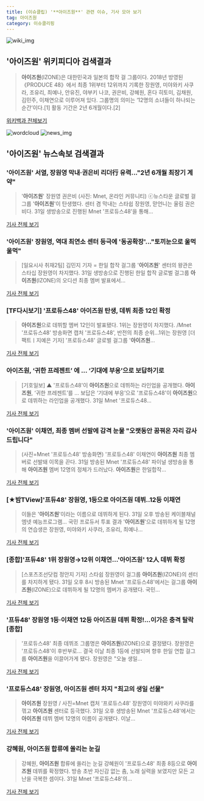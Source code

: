 ```yaml
---
title: (이슈클립) '**아이즈원**' 관련 이슈, 기사 모아 보기
tag: 아이즈원
category: 이슈클리핑
---
```

![wiki_img](https://user-images.githubusercontent.com/42597476/44503234-41136a80-a6d0-11e8-9071-6fc6418eafe4.png)
## **'**아이즈원**'** 위키피디아 검색결과
>**아이즈원**(IZONE)은 대한민국과 일본의 합작 걸 그룹이다. 2018년 방영된 《PRODUCE 48》에서 최종 1위부터 12위까지 기록한 장원영, 미야와키 사쿠라, 조유리, 최예나, 안유진, 야부키 나코, 권은비, 강혜원, 혼다 히토미, 김채원, 김민주, 이채연으로 이루어져 있다. 그룹명의 의미는 ‘12명의 소녀들이 하나되는 순간’이다.[1] 활동 기간은 2년 6개월이다.[2]

<a href="https://ko.wikipedia.org/wiki/아이즈원" target="_blank">위키백과 전체보기</a>

![wordcloud](https://s3.ap-northeast-2.amazonaws.com/lyrics101-wordcloud/2018-09-01-1535740481.png)
![news_img](https://user-images.githubusercontent.com/42597476/44507050-1206f400-a6e4-11e8-8d98-7ffbfebb353f.png)
## **'**아이즈원**'** 뉴스속보 검색결과
### '**아이즈원**' 서열, 장원영 막내·권은비 리더行 유력…"2년 6개월 최장기 계약"

>'**아이즈원**' 장원영 권은비 (사진: Mnet, 온라인 커뮤니티) ⓒ뉴스타운 글로벌 걸그룹 '**아이즈원**'이 탄생했다. 센터 겸 막내는 스타쉽 장원영, 맏언니는 울림 권은비다. 31일 생방송으로 진행된 Mnet '프로듀스48'을 통해...

<a href="http://www.newstown.co.kr/news/articleView.html?idxno=338800" target="_blank">기사 전체 보기</a>

### '**아이즈원**' 장원영, 역대 최연소 센터 등극에 '동공확장'…"토끼눈으로 울먹울먹"

>[일요시사 취재2팀]  김민지 기자 = 한일 합작 걸그룹 '**아이즈원**' 센터의 왕관은 스타십 장원영이 차지했다. 31일 생방송으로 진행된 한일 합작 글로벌 걸그룹 **아이즈원**(IZONE)의 오디션 최종 멤버 발표에서...

<a href="http://www.ilyosisa.co.kr/news/articleView.html?idxno=151408" target="_blank">기사 전체 보기</a>

### [TF다시보기] '프로듀스48' **아이즈원** 탄생, 데뷔 최종 12인 확정

>**아이즈원**으로 데뷔할 멤버 12인이 발표됐다. 1위는 장원영이 차지했다. /Mnet '프로듀스48' 방송화면 캡처 '프로듀스48', 반전의 최종 순위…1위는 장원영 [더팩트ㅣ지예은 기자] '프로듀스48' 글로벌 걸그룹 '**아이즈원**...

<a href="http://news.tf.co.kr/read/entertain/1732151.htm" target="_blank">기사 전체 보기</a>

### **아이즈원**, ‘귀한 프레젠트’ 에 … ‘기대에 부응’으로 보답하기로

>[기호일보] ▲ '프로듀스48'이 **아이즈원**으로 데뷔하는 라인업을 공개했다. **아이즈원**, ‘귀한 프레젠트’를 … 보답은 ‘기대에 부응’으로 '프로듀스48'이 **아이즈원**으로 데뷔하는 라인업을 공개했다. 31일 Mnet '프로듀스48...

<a href="http://www.kihoilbo.co.kr/?mod=news&act=articleView&idxno=766781" target="_blank">기사 전체 보기</a>

### '**아이즈원**' 이채연, 최종 멤버 선발에 감격 눈물 "오랫동안 꿈꿔온 자리 감사드립니다"

>(사진=Mnet '프로듀스48' 방송화면) '프로듀스48' 이채연이 **아이즈원** 최종 멤버로 선발돼 이목을 끈다. 31일 방송된 Mnet '프로듀스48' 파이널 생방송을 통해 **아이즈원** 멤버 12명의 정체가 드러났다. **아이즈원**은 한일합작...

<a href="http://www.anewsa.com/detail.php?number=1364667&thread=07r05" target="_blank">기사 전체 보기</a>

### [★밤TView]'프듀48' 장원영, 1등으로 **아이즈원** 데뷔..12등 이채연

>이들은 '**아이즈원**'이라는 이름으로 데뷔하게 된다. 31일 오후 방송된 케이블채널 엠넷 예능프로그램... 국민 프로듀서 투표 결과 '**아이즈원**'으로 데뷔하게 될 12명의 연습생은 장원영, 미야와키 사쿠라, 조유리, 최예나...

<a href="http://star.mt.co.kr/stview.php?no=2018083120003954970" target="_blank">기사 전체 보기</a>

### [종합]'프듀48' 1위 장원영→12위 이채연…'**아이즈원**' 12人 데뷔 확정

>[스포츠조선닷컴 정안지 기자] 스타쉽 장원영이 걸그룹 **아이즈원**(IZONE)의 센터를 차지하게 됐다. 31일 오후 8시 방송된 Mnet '프로듀스48'에서는 걸그룹 **아이즈원**(IZONE)으로 데뷔하게 될 12명의 멤버가 공개됐다. 국민...

<a href="http://sports.chosun.com/news/ntype.htm?id=201809020100003500000002&servicedate=20180901" target="_blank">기사 전체 보기</a>

### '프듀48' 장원영 1등·이채연 12등 **아이즈원** 데뷔 확정!…이가은 충격 탈락 [종합]

>'프로듀스48' 최종 데뷔조 그룹명은 **아이즈원**(IZONE)으로 결정됐다. 장원영은 '프로듀스48'이 후반부로... 결국 이날 최종 1등에 선발되며 향후 한일 연합 걸그룹 **아이즈원**을 이끌어가게 됐다. 장원영은 "오늘 생일...

<a href="http://www.mydaily.co.kr/new_yk/html/read.php?newsid=201808312221963676&ext=na" target="_blank">기사 전체 보기</a>

### '프로듀스48' 장원영, **아이즈원** 센터 차지 "최고의 생일 선물"

>**아이즈원** 장원영 / 사진=Mnet 캡처 '프로듀스48' 장원영이 미야와키 사쿠라를 꺾고 **아이즈원** 센터로 등극했다. 31일 오후 생방송된 Mnet '프로듀스48'에서는 **아이즈원** 데뷔 멤버 12명의 이름이 공개됐다. 이날...

<a href="http://sports.hankooki.com/lpage/entv/201808/sp20180831232410136660.htm" target="_blank">기사 전체 보기</a>

### 강혜원, **아이즈원** 합류에 쏠리는 눈길

>강혜원, **아이즈원** 합류에 쏠리는 눈길 강혜원이 '프로듀스48' 최종 8등으로 **아이즈원** 데뷔를 확정했다. 방송 초반 자신감 없는 춤, 노래 실력을 보였지만 모든 고난을 극복한 셈이다. 31일 Mnet '프로듀스48'의...

<a href="http://www.viva100.com/main/view.php?key=20180901000117335" target="_blank">기사 전체 보기</a>


